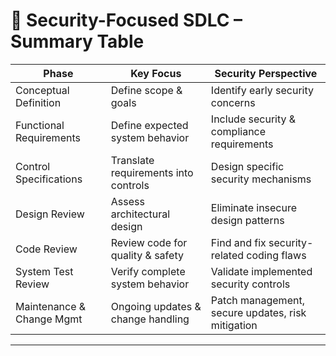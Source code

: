# 🔄 Security-Focused SDLC – Summary Table

| **Phase**                      | **Key Focus**                               | **Security Perspective**                          |
|-------------------------------|---------------------------------------------|--------------------------------------------------|
| Conceptual Definition         | Define scope & goals                        | Identify early security concerns                 |
| Functional Requirements       | Define expected system behavior             | Include security & compliance requirements       |
| Control Specifications        | Translate requirements into controls        | Design specific security mechanisms              |
| Design Review                 | Assess architectural design                 | Eliminate insecure design patterns               |
| Code Review                   | Review code for quality & safety            | Find and fix security-related coding flaws       |
| System Test Review            | Verify complete system behavior             | Validate implemented security controls           |
| Maintenance & Change Mgmt     | Ongoing updates & change handling           | Patch management, secure updates, risk mitigation |

---

